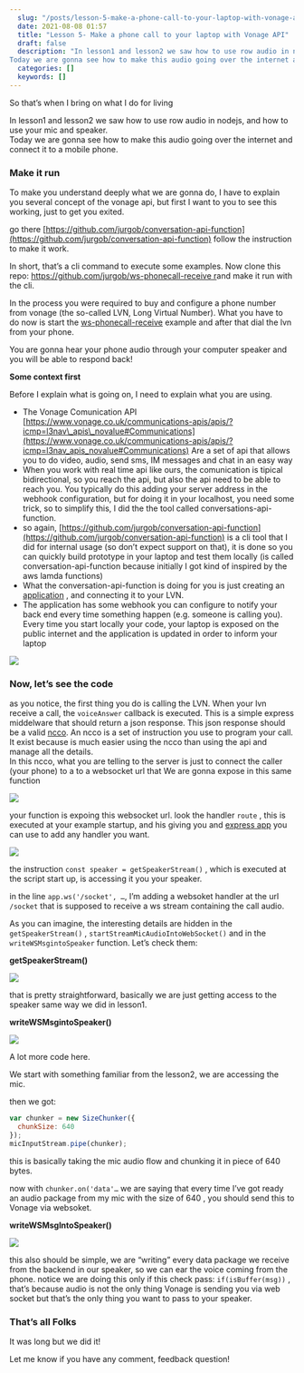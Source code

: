 ```yaml
---
  slug: "/posts/lesson-5-make-a-phone-call-to-your-laptop-with-vonage-api/"
  date: 2021-08-08 01:57
  title: "Lesson 5- Make a phone call to your laptop with Vonage API"
  draft: false
  description: "In lesson1 and lesson2 we saw how to use row audio in nodejs, and how to use your mic and speaker. 
Today we are gonna see how to make this audio going over the internet and connect it to a mobile…"
  categories: []
  keywords: []
---
```

  
So that’s when I bring on what I do for living

In lesson1 and lesson2 we saw how to use row audio in nodejs, and how to use your mic and speaker.   
Today we are gonna see how to make this audio going over the internet and connect it to a mobile phone.

### Make it run

To make you understand deeply what we are gonna do, I have to explain you several concept of the vonage api, but first I want to you to see this working, just to get you exited.

go there [https://github.com/jurgob/conversation-api-function](https://github.com/jurgob/conversation-api-function) follow the instruction to make it work.

In short, that’s a cli command to execute some examples. Now clone this repo: [https://github.com/jurgob/ws-phonecall-receive r](https://github.com/jurgob/ws-phonecall-receiver)and make it run with the cli.

In the process you were required to buy and configure a phone number from vonage (the so-called LVN, Long Virtual Number). What you have to do now is start the [ws-phonecall-receive](https://github.com/jurgob/ws-phonecall-receiver) example and after that dial the lvn from your phone.

You are gonna hear your phone audio through your computer speaker and you will be able to respond back!

**Some context first**

Before I explain what is going on, I need to explain what you are using.

*   The Vonage Comunication API [https://www.vonage.co.uk/communications-apis/apis/?icmp=l3nav\_apis\_novalue#Communications](https://www.vonage.co.uk/communications-apis/apis/?icmp=l3nav_apis_novalue#Communications) Are a set of api that allows you to do video, audio, send sms, IM messages and chat in an easy way
*   When you work with real time api like ours, the comunication is tipical bidirectional, so you reach the api, but also the api need to be able to reach you. You typically do this adding your server address in the webhook configuration, but for doing it in your localhost, you need some trick, so to simplify this, I did the the tool called conversations-api-function.
*   so again, [https://github.com/jurgob/conversation-api-function](https://github.com/jurgob/conversation-api-function) is a cli tool that I did for internal usage (so don’t expect support on that), it is done so you can quickly build prototype in your laptop and test them locally (is called conversation-api-function because initially I got kind of inspired by the aws lamda functions)
*   What the conversation-api-function is doing for you is just creating an [application](https://developer.nexmo.com/application/overview) , and connecting it to your LVN.
*   The application has some webhook you can configure to notify your back end every time something happen (e.g. someone is calling you). Every time you start locally your code, your laptop is exposed on the public internet and the application is updated in order to inform your laptop

![](/images/lesson-5-make-a-phone-call-to-your-laptop-with-vonage-api-0.png)

### Now, let’s see the code

as you notice, the first thing you do is calling the LVN. When your lvn receive a call, the `voiceAnswer` callback is executed. This is a simple express middelware that should return a json response. This json response should be a valid [ncco](https://developer.nexmo.com/voice/voice-api/ncco-reference). An ncco is a set of instruction you use to program your call. It exist because is much easier using the ncco than using the api and manage all the details.   
In this ncco, what you are telling to the server is just to connect the caller (your phone) to a to a websocket url that We are gonna expose in this same function

![](/images/lesson-5-make-a-phone-call-to-your-laptop-with-vonage-api-1.png)

your function is expoing this websocket url. look the handler `route` , this is executed at your example startup, and his giving you and [express app](https://expressjs.com/en/4x/api.html#app) you can use to add any handler you want.

![](/images/lesson-5-make-a-phone-call-to-your-laptop-with-vonage-api-2.png)

the instruction `const speaker = getSpeakerStream()` , which is executed at the script start up, is accessing it you your speaker.

in the line `app.ws('/socket', …`, I’m adding a websoket handler at the url `/socket` that is supposed to receive a ws stream containing the call audio.

As you can imagine, the interesting details are hidden in the `getSpeakerStream()` , `startStreamMicAudioIntoWebSocket()` and in the `writeWSMsgintoSpeaker` function. Let’s check them:

**getSpeakerStream()**

![](/images/lesson-5-make-a-phone-call-to-your-laptop-with-vonage-api-3.png)

that is pretty straightforward, basically we are just getting access to the speaker same way we did in lesson1.

**writeWSMsgintoSpeaker()**

![](/images/lesson-5-make-a-phone-call-to-your-laptop-with-vonage-api-4.png)

A lot more code here.

We start with something familiar from the lesson2, we are accessing the mic.

then we got:

```js
var chunker = new SizeChunker({  
  chunkSize: 640   
});  
micInputStream.pipe(chunker);
```

this is basically taking the mic audio flow and chunking it in piece of 640 bytes.

now with `chunker.on('data'…` we are saying that every time I’ve got ready an audio package from my mic with the size of 640 , you should send this to Vonage via websoket.

**writeWSMsgIntoSpeaker()**

![](/images/lesson-5-make-a-phone-call-to-your-laptop-with-vonage-api-5.png)

this also should be simple, we are “writing” every data package we receive from the backend in our speaker, so we can ear the voice coming from the phone. notice we are doing this only if this check pass: `if(isBuffer(msg))` , that’s because audio is not the only thing Vonage is sending you via web socket but that’s the only thing you want to pass to your speaker.

### That’s all Folks

It was long but we did it!

Let me know if you have any comment, feedback question!
  